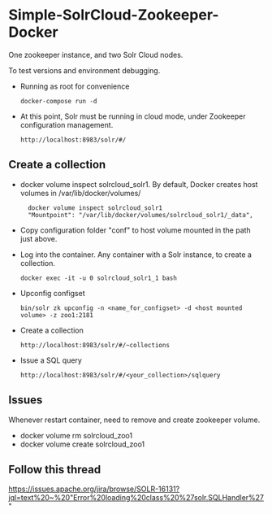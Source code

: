 # Simple-SolrCloud-Zookeeper-Docker
One zookeeper instance, and two Solr Cloud nodes.

To test versions and environment debugging.
- Running as root for convenience
 
      docker-compose run -d

- At this point, Solr must be running in cloud mode, under Zookeeper configuration management.

      http://localhost:8983/solr/#/


## Create a collection
- docker volume inspect solrcloud_solr1. By default, Docker creates host volumes in /var/lib/docker/volumes/

        docker volume inspect solrcloud_solr1
        "Mountpoint": "/var/lib/docker/volumes/solrcloud_solr1/_data",
  
- Copy configuration folder "conf" to host volume mounted in the path just above.
- Log into the container. Any container with a Solr instance, to create a collection. 

      docker exec -it -u 0 solrcloud_solr1_1 bash

- Upconfig configset
  
      bin/solr zk upconfig -n <name_for_configset> -d <host mounted volume> -z zoo1:2181

- Create a collection
  
      http://localhost:8983/solr/#/~collections

- Issue a SQL query

      http://localhost:8983/solr/#/<your_collection>/sqlquery 


## Issues
Whenever restart container, need to remove and create zookeeper volume. 
  - docker volume rm solrcloud_zoo1
  - docker volume create solrcloud_zoo1

## Follow this thread
https://issues.apache.org/jira/browse/SOLR-16131?jql=text%20~%20"Error%20loading%20class%20%27solr.SQLHandler%27"


